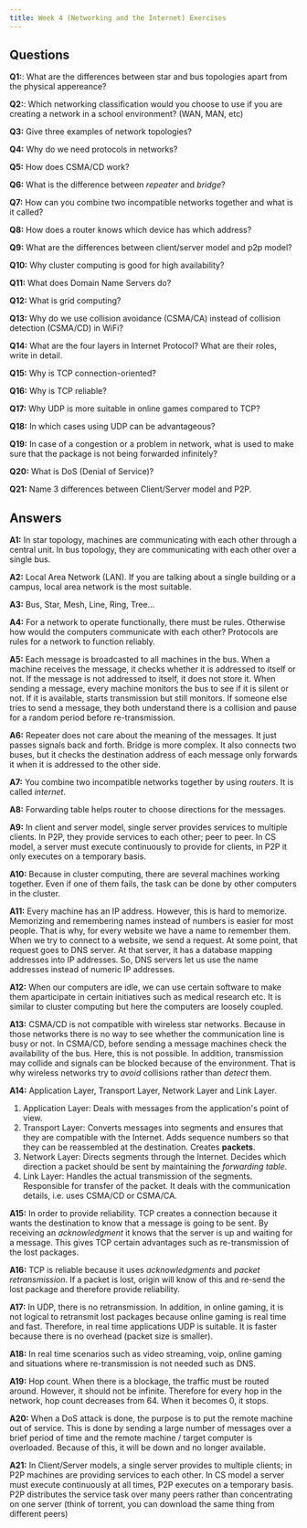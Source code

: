 ```yaml
---
title: Week 4 (Networking and the Internet) Exercises
---
```


## Questions

**Q1:**: What are the differences between star and bus topologies apart from the physical appereance?

**Q2:**: Which networking classification would you choose to use if you are creating a network in a school environment? (WAN, MAN, etc)

**Q3:** Give three examples of network topologies?

**Q4:** Why do we need protocols in networks?

**Q5:** How does CSMA/CD work?

**Q6:** What is the difference between _repeater_ and _bridge_?

**Q7:** How can you combine two incompatible networks together and what is it called?

**Q8:** How does a router knows which device has which address?

**Q9:** What are the differences between client/server model and p2p model?

**Q10:** Why cluster computing is good for high availability?

**Q11:** What does Domain Name Servers do?

**Q12:** What is grid computing? 

**Q13:** Why do we use collision avoidance (CSMA/CA) instead of collision detection (CSMA/CD) in WiFi?

**Q14:** What are the four layers in Internet Protocol? What are their roles, write in detail.

**Q15:** Why is TCP connection-oriented?

**Q16:** Why is TCP reliable?

**Q17:** Why UDP is more suitable in online games compared to TCP?

**Q18:** In which cases using UDP can be advantageous?

**Q19:** In case of a congestion or a problem in network, what is used to make sure that the package is not being forwarded infinitely?

**Q20:** What is DoS (Denial of Service)?

**Q21:** Name 3 differences between Client/Server model and P2P.

## Answers

**A1:** In star topology, machines are communicating with each other through a central unit. In bus topology, they are communicating with each other over a single bus.

**A2:** Local Area Network (LAN). If you are talking about a single building or a campus, local area network is the most suitable.

**A3:** Bus, Star, Mesh, Line, Ring, Tree...

**A4:** For a network to operate functionally, there must be rules. Otherwise how would the computers communicate with each other? Protocols are rules for a network to function reliably. 

**A5:** Each message is broadcasted to all machines in the bus. When a machine receives the message, it checks whether it is addressed to itself or not. If the message is not addressed to itself, it does not store it. When sending a message, every machine monitors the bus to see if it is silent or not. If it is available, starts transmission but still monitors. If someone else tries to send a message, they both understand there is a collision and pause for a random period before re-transmission.

**A6:** Repeater does not care about the meaning of the messages. It just passes signals back and forth. Bridge is more complex. It also connects two buses, but it checks the destination address of each message only forwards it when it is addressed to the other side. 

**A7:** You combine two incompatible networks together by using _routers_. It is called _internet_.

**A8:** Forwarding table helps router to choose directions for the messages. 

**A9:** In client and server model, single server provides services to multiple clients. In P2P, they provide services to each other; peer to peer. In CS model, a server must execute continuously to provide for clients, in P2P it only executes on a temporary basis. 

**A10:** Because in cluster computing, there are several machines working together. Even if one of them fails, the task can be done by other computers in the cluster.

**A11:** Every machine has an IP address. However, this is hard to memorize. Memorizing and remembering names instead of numbers is easier for most people. That is why, for every website we have a name to remember them. When we try to connect to a website, we send a request. At some point, that request goes to DNS server. At that server, it has a database mapping addresses into IP addresses. So, DNS servers let us use the name addresses instead of numeric IP addresses.

**A12:** When our computers are idle, we can use certain software to make them aparticipate in certain initiatives such as medical research etc. It is similar to cluster computing but here the computers are loosely coupled.

**A13:** CSMA/CD is not compatible with wireless star networks. Because in those networks there is no way to see whether the communication line is busy or not. In CSMA/CD, before sending a message machines check the availability of the bus. Here, this is not possible. In addition, transmission may collide and signals can be blocked because of the environment. That is why wireless networks try to _avoid_ collisions rather than _detect_ them.

**A14:** Application Layer, Transport Layer, Network Layer and Link Layer. 

1. Application Layer: Deals with messages from the application's point of view.
2. Transport Layer: Converts messages into segments and ensures that they are compatible with the Internet. Adds sequence numbers so that they can be reassembled at the destination. Creates **packets**.
3. Network Layer: Directs segments through the Internet. Decides which direction a packet should be sent by maintaining the _forwarding table_.
4. Link Layer: Handles the actual transmission of the segments. Responsible for transfer of the packet. It deals with the communication details, i.e. uses CSMA/CD or CSMA/CA. 

**A15:** In order to provide reliability. TCP creates a connection because it wants the destination to know that a message is going to be sent. By receiving an _acknowledgment_ it knows that the server is up and waiting for a message. This gives TCP certain advantages such as re-transmission of the lost packages.

**A16:** TCP is reliable because it uses _acknowledgments_ and _packet retransmission_. If a packet is lost, origin will know of this and re-send the lost package and therefore provide reliability.

**A17:** In UDP, there is no retransmission. In addition, in online gaming, it is not logical to retransmit lost packages because online gaming is real time and fast. Therefore, in real time applications UDP is suitable. It is faster because there is no overhead (packet size is smaller).

**A18:** In real time scenarios such as video streaming, voip, online gaming and situations where re-transmission is not needed such as DNS. 

**A19:** Hop count. When there is a blockage, the traffic must be routed around. However, it should not be infinite. Therefore for every hop in the network, hop count decreases from 64. When it becomes 0, it stops.

**A20:** When a DoS attack is done, the purpose is to put the remote machine out of service. This is done by sending a large number of messages over a brief period of time and the remote machine / target computer is overloaded. Because of this, it will be down and no longer available.

**A21:** In Client/Server models, a single server provides to multiple clients; in P2P machines are providing services to each other. In CS model a server must execute continuously at all times, P2P executes on a temporary basis. P2P distributes the service task over many peers rather than concentrating on one server (think of torrent, you can download the same thing from different peers)